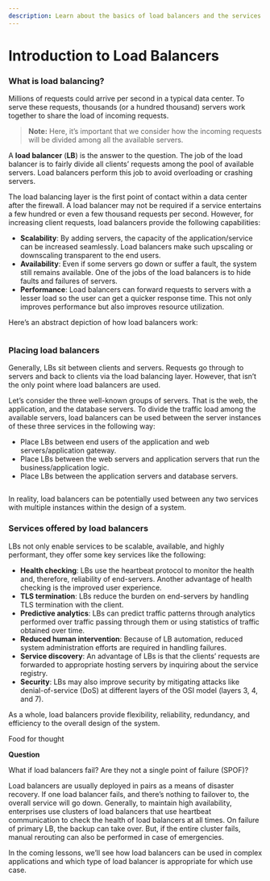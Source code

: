 ```yaml
---
description: Learn about the basics of load balancers and the services offered by them.
---
```


# Introduction to Load Balancers

### What is load balancing? <a href="#what-is-load-balancing" id="what-is-load-balancing"></a>

Millions of requests could arrive per second in a typical data center. To serve these requests, thousands (or a hundred thousand) servers work together to share the load of incoming requests.

> **Note:** Here, it’s important that we consider how the incoming requests will be divided among all the available servers.

A **load balancer** (**LB**) is the answer to the question. The job of the load balancer is to fairly divide all clients’ requests among the pool of available servers. Load balancers perform this job to avoid overloading or crashing servers.

The load balancing layer is the first point of contact within a data center after the firewall. A load balancer may not be required if a service entertains a few hundred or even a few thousand requests per second. However, for increasing client requests, load balancers provide the following capabilities:

* **Scalability**: By adding servers, the capacity of the application/service can be increased seamlessly. Load balancers make such upscaling or downscaling transparent to the end users.
* **Availability**: Even if some servers go down or suffer a fault, the system still remains available. One of the jobs of the load balancers is to hide faults and failures of servers.
* **Performance**: Load balancers can forward requests to servers with a lesser load so the user can get a quicker response time. This not only improves performance but also improves resource utilization.

Here’s an abstract depiction of how load balancers work:

<figure><img src="https://kuweiguge.github.io/Grokking-Modern-System-Design-Interview-Gitbook/assets/Screenshot 2023-08-21 at 1.54.12 AM.png" alt=""><figcaption></figcaption></figure>

### Placing load balancers <a href="#placing-load-balancers" id="placing-load-balancers"></a>

Generally, LBs sit between clients and servers. Requests go through to servers and back to clients via the load balancing layer. However, that isn’t the only point where load balancers are used.

Let’s consider the three well-known groups of servers. That is the web, the application, and the database servers. To divide the traffic load among the available servers, load balancers can be used between the server instances of these three services in the following way:

* Place LBs between end users of the application and web servers/application gateway.
* Place LBs between the web servers and application servers that run the business/application logic.
* Place LBs between the application servers and database servers.

<figure><img src="https://github.com/kuweiguge/Grokking-Modern-System-Design-Interview-Gitbook/.gitbook/assets/Screenshot 2023-08-21 at 1.54.52 AM.png" alt=""><figcaption></figcaption></figure>

In reality, load balancers can be potentially used between any two services with multiple instances within the design of a system.

### Services offered by load balancers <a href="#services-offered-by-load-balancers" id="services-offered-by-load-balancers"></a>

LBs not only enable services to be scalable, available, and highly performant, they offer some key services like the following:

* **Health checking**: LBs use the heartbeat protocol to monitor the health and, therefore, reliability of end-servers. Another advantage of health checking is the improved user experience.
* **TLS termination**: LBs reduce the burden on end-servers by handling TLS termination with the client.
* **Predictive analytics**: LBs can predict traffic patterns through analytics performed over traffic passing through them or using statistics of traffic obtained over time.
* **Reduced human intervention**: Because of LB automation, reduced system administration efforts are required in handling failures.
* **Service discovery**: An advantage of LBs is that the clients’ requests are forwarded to appropriate hosting servers by inquiring about the service registry.
* **Security**: LBs may also improve security by mitigating attacks like denial-of-service (DoS) at different layers of the OSI model (layers 3, 4, and 7).

As a whole, load balancers provide flexibility, reliability, redundancy, and efficiency to the overall design of the system.

Food for thought

**Question**

What if load balancers fail? Are they not a single point of failure (SPOF)?

Load balancers are usually deployed in pairs as a means of disaster recovery. If one load balancer fails, and there’s nothing to failover to, the overall service will go down. Generally, to maintain high availability, enterprises use clusters of load balancers that use heartbeat communication to check the health of load balancers at all times. On failure of primary LB, the backup can take over. But, if the entire cluster fails, manual rerouting can also be performed in case of emergencies.

In the coming lessons, we’ll see how load balancers can be used in complex applications and which type of load balancer is appropriate for which use case.
